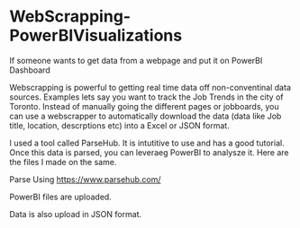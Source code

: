 # WebScrapping-PowerBIVisualizations
If someone wants to get data from a webpage and put it on PowerBI Dashboard

Webscrapping is powerful to getting real time data off non-conventinal data sources. Examples lets say you want to track the Job Trends in the city of Toronto. Instead of manually going the different pages or jobboards, you can use a webscrapper to automatically download the data (data like Job title, location, descrptions etc) into a Excel or JSON format.

I used a tool called ParseHub. It is intutitive to use and has a good tutorial. 
Once this data is parsed, you can leveraeg PowerBI to analysze it. Here are the files I made on the same.


Parse Using https://www.parsehub.com/

PowerBI files are uploaded. 

Data is also upload in JSON format.
